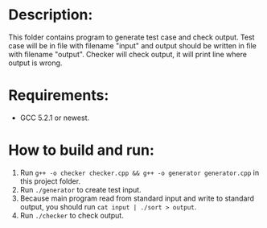 # Description:
This folder contains program to generate test case and check output.
Test case will be in file with filename "input" and output should be written in file with filename "output".
Checker will check output, it will print line where output is wrong.

# Requirements:
- GCC 5.2.1 or newest.

# How to  build and run:
1. Run `g++ -o checker checker.cpp && g++ -o generator generator.cpp` in this project folder.
2. Run `./generator` to create test input.
3. Because main program read from standard input and write to standard output, you should run `cat input | ./sort > output`.
4. Run `./checker` to check output.
